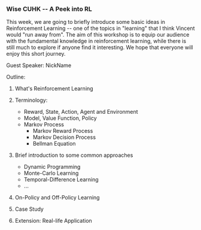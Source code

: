 ### Wise CUHK -- A Peek into RL

This week, we are going to briefly introduce some basic ideas in Reinforcement Learning -- one of the topics in "learning"  that I think Vincent would "run away from". 
The aim of this workshop is to equip our audience with the fundamental knowledge in reinforcement learning, while there is still much to explore if anyone find it interesting.
We hope that everyone will enjoy this short journey.

Guest Speaker: NickName

Outline:

1. What's Reinforcement Learning
2. Terminology:
   - Reward, State, Action, Agent and Environment
   - Model, Value Function, Policy
   - Markov Process
     - Markov Reward Process
     - Markov Decision Process
     - Bellman Equation
3. Brief introduction to some common approaches
   - Dynamic Programming
   - Monte-Carlo Learning
   - Temporal-Difference Learning
   - ...
4. On-Policy and Off-Policy Learning
5. Case Study

5. Extension: Real-life Application